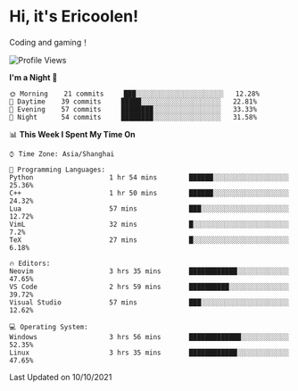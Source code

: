 # Hi, it's Ericoolen!
Coding and gaming！

<!--START_SECTION:waka-->
![Profile Views](http://img.shields.io/badge/Profile%20Views-21-blue)

**I'm a Night 🦉** 

```text
🌞 Morning    21 commits     ███░░░░░░░░░░░░░░░░░░░░░░   12.28% 
🌆 Daytime    39 commits     █████░░░░░░░░░░░░░░░░░░░░   22.81% 
🌃 Evening    57 commits     ████████░░░░░░░░░░░░░░░░░   33.33% 
🌙 Night      54 commits     ████████░░░░░░░░░░░░░░░░░   31.58%

```


📊 **This Week I Spent My Time On** 

```text
⌚︎ Time Zone: Asia/Shanghai

💬 Programming Languages: 
Python                   1 hr 54 mins        ██████░░░░░░░░░░░░░░░░░░░   25.36% 
C++                      1 hr 50 mins        ██████░░░░░░░░░░░░░░░░░░░   24.32% 
Lua                      57 mins             ███░░░░░░░░░░░░░░░░░░░░░░   12.72% 
VimL                     32 mins             █░░░░░░░░░░░░░░░░░░░░░░░░   7.2% 
TeX                      27 mins             █░░░░░░░░░░░░░░░░░░░░░░░░   6.18%

🔥 Editors: 
Neovim                   3 hrs 35 mins       ████████████░░░░░░░░░░░░░   47.65% 
VS Code                  2 hrs 59 mins       ██████████░░░░░░░░░░░░░░░   39.72% 
Visual Studio            57 mins             ███░░░░░░░░░░░░░░░░░░░░░░   12.62%

💻 Operating System: 
Windows                  3 hrs 56 mins       █████████████░░░░░░░░░░░░   52.35% 
Linux                    3 hrs 35 mins       ████████████░░░░░░░░░░░░░   47.65%

```


 Last Updated on 10/10/2021
<!--END_SECTION:waka-->

